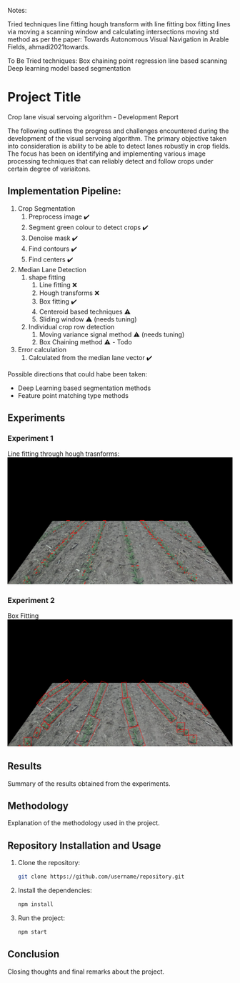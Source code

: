 Notes:

Tried techniques
line fitting
hough transform with line fitting
box fitting
lines via moving a scanning window and calculating intersections
moving std method as per the paper: Towards Autonomous Visual Navigation in Arable Fields, ahmadi2021towards.

To Be Tried techniques:
Box chaining 
point regression
line based scanning
Deep learning model based segmentation



# Project Title
Crop lane visual servoing algorithm - Development Report

The following outlines the progress and challenges encountered during the development of the visual servoing algorithm. The primary objective taken into consideration is ability to be able to detect lanes robustly in crop fields. The focus has been on identifying and implementing various image processing techniques that can reliably detect and follow crops under certain degree of variaitons.

## Implementation Pipeline:
1. Crop Segmentation
    1. Preprocess image ✔️
    2. Segment green colour to detect crops ✔️ 
    3. Denoise mask ✔️
    4. Find contours ✔️
    5. Find centers ✔️
2. Median Lane Detection
    1. shape fitting
        1. Line fitting ❌
        2. Hough transforms ❌
        3. Box fitting ✔️
        4. Centeroid based techniques ⚠️
        5. Sliding window ⚠️ (needs tuning)
    2. Individual crop row detection
        1. Moving variance signal method ⚠️ (needs tuning)
        2. Box Chaining method ⚠️ - Todo
3. Error calculation
    1. Calculated from the median lane vector ✔️

Possible directions that could habe been taken:
- Deep Learning based segmentation methods
- Feature point matching type methods

## Experiments

### Experiment 1
Line fitting through hough trasnforms:
![Line detection](exps/houghLines.png)


### Experiment 2

Box Fitting
![Box on crop lanes](exps/boxOnLanes.png)

## Results

Summary of the results obtained from the experiments.

## Methodology

Explanation of the methodology used in the project.

## Repository Installation and Usage

1. Clone the repository:

    ```bash
    git clone https://github.com/username/repository.git
    ```

2. Install the dependencies:

    ```bash
    npm install
    ```

3. Run the project:

    ```bash
    npm start
    ```

## Conclusion

Closing thoughts and final remarks about the project.